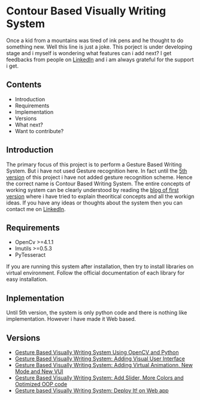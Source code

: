 # Contour Based Visually Writing System
Once a kid from a mountains was tired of ink pens and he thought to do something new. Well this line is just a joke. This porject is under developing stage and i myself is wondering what features can i add next? I get feedbacks from people on [LinkedIn](https://www.linkedin.com/in/ramkrishna-acharya-91a217183/) and i am always grateful for the support i get.

## Contents
* Introduction
* Requirements
* Implementation
* Versions
* What next?
* Want to contribute?

## Introduction
The primary focus of this project is to perform a Gesture Based Writing System. But i have not used Gesture recognition here. In fact until the [5th version]() of this project i have not added gesture recognition scheme. Hence the correct name is Contour Based Writing System. The entire concepts of working system can be clearly understood by reading the [blog of first version]() where i have tried to explain theoritical concepts and all the workign ideas. If you have any ideas or thoughts about the system then you can contact me on [LinkedIn](https://www.linkedin.com/in/ramkrishna-acharya-91a217183/). 

## Requirements
* OpenCv >=4.1.1
* Imutils >=0.5.3
* PyTesseract

If you are running this system after installation, then try to install libraries on virtual environment. Follow the official documentation of each library for easy installation.

## Inplementation
Until 5th version, the system is only python code and there is nothing like implementation. However i have made it Web based.

## Versions
* [Gesture Based Visually Writing System Using OpenCV and Python](https://acharyaramkrishna.com.np/2020/08/01/gesture-based-visually-writing-system-using-opencv-and-python/)
* [Gesture Based Visually Writing System: Adding Visual User Interface](https://acharyaramkrishna.com.np/2020/08/11/gesture-based-visually-writing-system-make-a-visual-user-interface/)
* [Gesture Based Visually Writing System: Adding Virtual Animationn, New Mode and New VUI](https://acharyaramkrishna.com.np/2020/08/14/gesture-based-visually-writing-system-adding-virtual-animation-new-mode-and-new-vui/)
* [Gesture Based Visually Writing System: Add Slider, More Colors and Optimized OOP code](https://acharyaramkrishna.com.np/2020/08/21/gesture-based-visually-writing-system-add-slider-more-colors-and-optimized-code/)
* [Gesture based Visually Writing System: Deploy It! on Web app](https://acharyaramkrishna.com.np/2020/08/29/gesture-based-visually-writing-system-web-app/)
